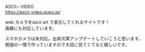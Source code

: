 ASCII－VIDEO  
https://ascii-video.pupu.jp/

web カメラをascii art で表示してくれるサイトです！  
画像にも対応しています。

スマホカメラは未対応。出来次第アップデートしていこうと思います。  
勉強の一環で作っていますので大目に見てくてると嬉しいです。
